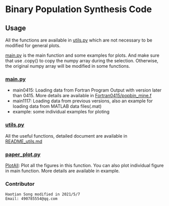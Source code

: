 # Binary Population Synthesis Code

## Usage

All the functions are available in [utils.py](utils.py) which are not necessary to be modified for general plots.

[main.py](main.py) is the main function and some examples for plots. And make sure that use .copy() to copy the numpy array during the selection. Otherwise, the original numpy array will be modified in some functions.

### [main.py](main.py)
- main0415: Loading data from Fortran Program Output with version later than 0415. More details are available in [Fortran0415/popbin_mine.f](../Fortran0415/popbin_mine.f)
- main1117: Loading data from previous versions, also an example for loading data from MATLAB data files(.mat)
- example: some individual examples for ploting
### [utils.py](./utils.py)

All the useful functions, detailed document are available in [README_utils.md](./README_utils.md)

### [paper_plot.py](./paper_plot.py)

[PlotAll](paper_plot.py): Plot all the figures in this function. You can also plot individual figure in main function. More details are available in example. 


### Contributor

    Haotian Song modified in 2021/5/7
    Email: 490785554@qq.com 